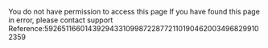 You do not have permission to access this page If you have found this page in error, please contact support Reference:59265116601439294331099872287721101904620034968299102359